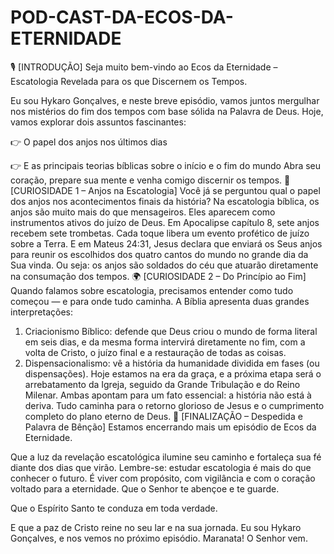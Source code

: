 # POD-CAST-DA-ECOS-DA-ETERNIDADE  

🎙️ [INTRODUÇÃO]
Seja muito bem-vindo ao Ecos da Eternidade – Escatologia Revelada para os que Discernem os Tempos.

Eu sou Hykaro Gonçalves, e neste breve episódio, vamos juntos mergulhar nos mistérios do fim dos tempos com base sólida na Palavra de Deus.
Hoje, vamos explorar dois assuntos fascinantes:

👉 O papel dos anjos nos últimos dias

👉 E as principais teorias bíblicas sobre o início e o fim do mundo
Abra seu coração, prepare sua mente e venha comigo discernir os tempos.
👼 [CURIOSIDADE 1 – Anjos na Escatologia]
Você já se perguntou qual o papel dos anjos nos acontecimentos finais da história?
Na escatologia bíblica, os anjos são muito mais do que mensageiros. Eles aparecem como instrumentos ativos do juízo de Deus.
Em Apocalipse capítulo 8, sete anjos recebem sete trombetas. Cada toque libera um evento profético de juízo sobre a Terra.
E em Mateus 24:31, Jesus declara que enviará os Seus anjos para reunir os escolhidos dos quatro cantos do mundo no grande dia da Sua vinda.
Ou seja: os anjos são soldados do céu que atuarão diretamente na consumação dos tempos.
🌍 [CURIOSIDADE 2 – Do Princípio ao Fim]
Quando falamos sobre escatologia, precisamos entender como tudo começou — e para onde tudo caminha.
A Bíblia apresenta duas grandes interpretações:
1. Criacionismo Bíblico: defende que Deus criou o mundo de forma literal em seis dias, e da mesma forma intervirá diretamente no fim, com a volta de Cristo, o juízo final e a restauração de todas as coisas.
2. Dispensacionalismo: vê a história da humanidade dividida em fases (ou dispensações). Hoje estamos na era da graça, e a próxima etapa será o arrebatamento da Igreja, seguido da Grande Tribulação e do Reino Milenar.
Ambas apontam para um fato essencial: a história não está à deriva. Tudo caminha para o retorno glorioso de Jesus e o cumprimento completo do plano eterno de Deus.
🙌 [FINALIZAÇÃO – Despedida e Palavra de Bênção]
Estamos encerrando mais um episódio de Ecos da Eternidade.

Que a luz da revelação escatológica ilumine seu caminho e fortaleça sua fé diante dos dias que virão.
Lembre-se: estudar escatologia é mais do que conhecer o futuro. É viver com propósito, com vigilância e com o coração voltado para a eternidade.
Que o Senhor te abençoe e te guarde.

Que o Espírito Santo te conduza em toda verdade.

E que a paz de Cristo reine no seu lar e na sua jornada.
Eu sou Hykaro Gonçalves, e nos vemos no próximo episódio.
Maranata! O Senhor vem.
